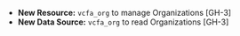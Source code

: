 - **New Resource:** `vcfa_org` to manage Organizations [GH-3]
- **New Data Source:** `vcfa_org` to read Organizations [GH-3]
